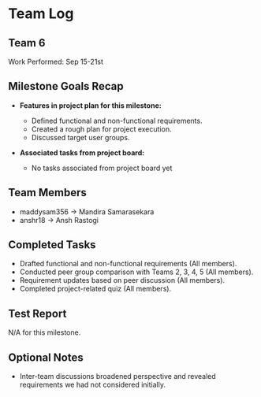 # Team Log

## Team 6

Work Performed: Sep 15-21st

## Milestone Goals Recap

- **Features in project plan for this milestone:**

  - Defined functional and non-functional requirements.
  - Created a rough plan for project execution.
  - Discussed target user groups.

- **Associated tasks from project board:**
  - No tasks associated from project board yet

## Team Members

- maddysam356 → Mandira Samarasekara
- anshr18 -> Ansh Rastogi

## Completed Tasks

- Drafted functional and non-functional requirements (All members).
- Conducted peer group comparison with Teams 2, 3, 4, 5 (All members).
- Requirement updates based on peer discussion (All members).
- Completed project-related quiz (All members).

## Test Report

N/A for this milestone.

## Optional Notes

- Inter-team discussions broadened perspective and revealed requirements we had not considered initially.
